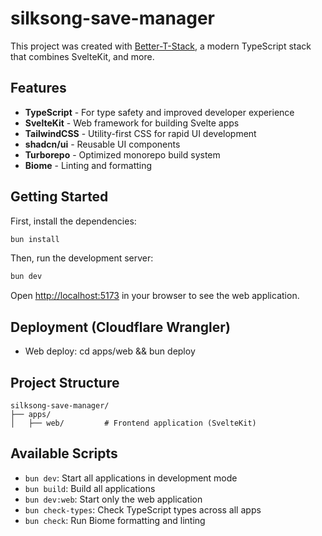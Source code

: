 # silksong-save-manager

This project was created with [Better-T-Stack](https://github.com/AmanVarshney01/create-better-t-stack), a modern TypeScript stack that combines SvelteKit, and more.

## Features

- **TypeScript** - For type safety and improved developer experience
- **SvelteKit** - Web framework for building Svelte apps
- **TailwindCSS** - Utility-first CSS for rapid UI development
- **shadcn/ui** - Reusable UI components
- **Turborepo** - Optimized monorepo build system
- **Biome** - Linting and formatting

## Getting Started

First, install the dependencies:

```bash
bun install
```


Then, run the development server:

```bash
bun dev
```

Open [http://localhost:5173](http://localhost:5173) in your browser to see the web application.





## Deployment (Cloudflare Wrangler)
- Web deploy: cd apps/web && bun deploy


## Project Structure

```
silksong-save-manager/
├── apps/
│   ├── web/         # Frontend application (SvelteKit)
```

## Available Scripts

- `bun dev`: Start all applications in development mode
- `bun build`: Build all applications
- `bun dev:web`: Start only the web application
- `bun check-types`: Check TypeScript types across all apps
- `bun check`: Run Biome formatting and linting
